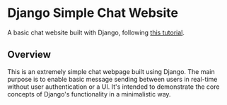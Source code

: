 # Django Simple Chat Website

A basic chat website built with Django, following [this tutorial](https://youtu.be/cw8-KFVXpTE?si=4EIWaaa1Z8pI7Fn7).

## Overview

This is an extremely simple chat webpage built using Django. The main purpose is to enable basic message sending between users in real-time without user authentication or a UI. It's intended to demonstrate the core concepts of Django's functionality in a minimalistic way.

